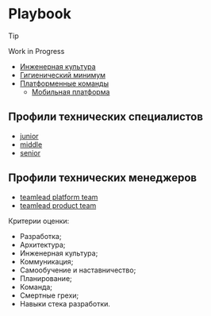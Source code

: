 # Playbook

> [!TIP]
> Work in Progress

- [Инженерная культура](engineering_culture.md)
- [Гигиенический минимум](minimum.md)
- [Платформенные команды](platform_team.md)
  - [Мобильная платформа](mobile_platform.md) 


## Профили технических специалистов

- [junior](junior.md)
- [middle](middle.md)
- [senior](senior.md)

## Профили технических менеджеров

- [teamlead platform team](teamlead_platform_team.md)
- [teamlead product team](teamlead_product_team.md)


Критерии оценки:

- Разработка;
- Архитектура;
- Инженерная культура;
- Коммуникация;
- Самообучение и наставничество;
- Планирование;
- Команда;
- Смертные грехи;
- Навыки стека разработки.
